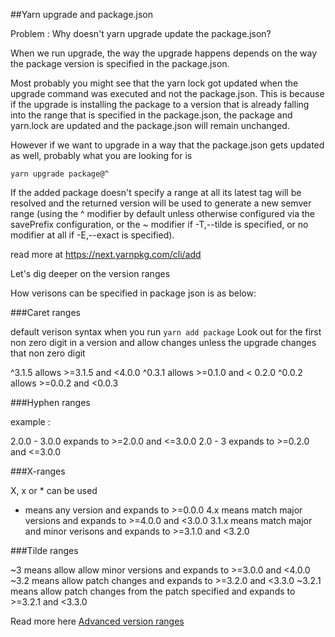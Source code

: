 ##Yarn upgrade and package.json

Problem : Why doesn't yarn upgrade update the package.json?

When we run upgrade, the way the upgrade happens depends on the way the package version is specified in the package.json.

Most probably you might see that the yarn lock got updated when the upgrade command was executed and not the package.json. This is because if the upgrade is installing the package to a version that is already falling into the range that is specified in the package.json, the package and yarn.lock are updated and the package.json will remain unchanged.

However if we want to upgrade in a way that the package.json gets updated as well, probably what you are looking for is

````
yarn upgrade package@^ 
````

If the added package doesn't specify a range at all its latest tag will be resolved and the returned version will be used to generate a new semver range (using the ^ modifier by default unless otherwise configured via the savePrefix configuration, or the ~ modifier if -T,--tilde is specified, or no modifier at all if -E,--exact is specified).

read more at https://next.yarnpkg.com/cli/add

Let's dig deeper on the version ranges

How verisons can be specified in package json is as below:

###Caret ranges

default verison syntax when you run `yarn add package`
Look out for the first non zero digit in a version and allow changes unless the upgrade changes that non zero digit

^3.1.5 allows >=3.1.5 and <4.0.0
^0.3.1 allows >=0.1.0 and < 0.2.0
^0.0.2 allows >=0.0.2 and <0.0.3

###Hyphen ranges 

example : 

2.0.0 - 3.0.0  expands to >=2.0.0 and <=3.0.0
2.0 - 3 expands to >=0.2.0 and <=3.0.0

###X-ranges

X, x or * can be used

* means any version and expands to >=0.0.0
4.x means match major versions and expands to >=4.0.0 and <3.0.0 
3.1.x means match major and minor verisons and expands to >=3.1.0 and <3.2.0

###Tilde ranges

~3 means allow allow minor versions and expands to >=3.0.0 and <4.0.0
~3.2 means allow patch changes and expands to >=3.2.0 and <3.3.0
~3.2.1 means allow patch changes from the patch specified and expands to >=3.2.1 and <3.3.0

Read more here [Advanced version ranges](https://classic.yarnpkg.com/en/docs/dependency-versions#toc-advanced-version-ranges)
